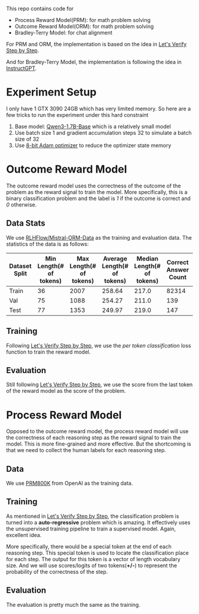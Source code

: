 This repo contains code for

* Process Reward Model(PRM): for math problem solving
* Outcome Reward Model(ORM): for math problem solving
* Bradley-Terry Model: for chat alignment

For PRM and ORM, the implementation is based on the idea in [Let's Verify Step by Step](https://arxiv.org/abs/2305.20050).

And for Bradley-Terry Model, the implementation is following the idea in [InstructGPT](https://arxiv.org/abs/2203.02155).

# Experiment Setup

I only have 1 GTX 3090 24GB which has very limited memory. So here are a few tricks to run the experiment under this hard constraint

1. Base model: [Qwen3-1.7B-Base](https://huggingface.co/Qwen/Qwen3-1.7B-Base) which is a relatively small model
2. Use batch size 1 and gradient accumulation steps 32 to simulate a batch size of 32
3. Use [8-bit Adam optimizer](https://arxiv.org/abs/2110.02861) to reduce the optimizer state memory

# Outcome Reward Model

The outcome reward model uses the correctness of the outcome of the problem as the reward signal to train the model. More specifically, this is a binary classification problem and the
label is *1* if the outcome is correct and *0* otherwise.

## Data Stats
We use [RLHFlow/Mistral-ORM-Data](https://huggingface.co/datasets/RLHFlow/Mistral-ORM-Data) as the training and evaluation data. The statistics of the data is as follows:

| Dataset Split| Min Length(# of tokens) | Max Length(# of tokens) | Average Length(# of tokens) | Median Length(# of tokens) | Correct Answer Count | Incorrect Answer Count | Total Count |
|---------|------------|------------|----------------|---------------|----------------|----------------|-------------|
| Train   | 36        | 2007        | 258.64          | 217.0          | 82314            | 189912            | 272226         |
| Val     | 75        | 1088        | 254.27          | 211.0          | 139            | 361            | 500         |
| Test    | 77        | 1353        | 249.97          | 219.0          | 147            | 353            | 500         |

## Training
Following [Let's Verify Step by Step](https://arxiv.org/abs/2305.20050), we use the *per token classification* loss function to train the reward model.

## Evaluation
Still following [Let's Verify Step by Step](https://arxiv.org/abs/2305.20050), we use the score from the last token of the reward model as the score of the problem.

# Process Reward Model

Opposed to the outcome reward model, the process reward model will use the correctness of each reasoning step as the reward signal to train the model. This is more fine-grained and more effective. But the shortcoming is that
we need to collect the human labels for each reasoning step.

## Data

We use [PRM800K](https://github.com/openai/prm800k) from OpenAI as the training data.

## Training

As mentioned in [Let's Verify Step by Step](https://arxiv.org/abs/2305.20050), the classification problem is turned into a **auto-regressive** problem which is amazing. It effectively uses the unsupervised training pipeline to train a supervised model. Again, excellent idea.

More specifically, there would be a special token at the end of each reasoning step. This special token is used to locate the classification place for each step. The output for this token is a vector of length vocabulary size.
And we will use scores/logits of two tokens(**+/-**) to represent the probability of the correctness of the step.

## Evaluation

The evaluation is pretty much the same as the training.